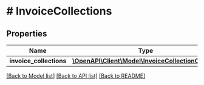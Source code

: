 # # InvoiceCollections

## Properties

Name | Type | Description | Notes
------------ | ------------- | ------------- | -------------
**invoice_collections** | [**\OpenAPI\Client\Model\InvoiceCollectionObject[]**](InvoiceCollectionObject.md) |  |

[[Back to Model list]](../../README.md#models) [[Back to API list]](../../README.md#endpoints) [[Back to README]](../../README.md)
